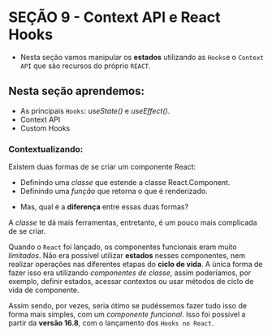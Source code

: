 # SEÇÃO 9 - Context API e React Hooks

- Nesta seção vamos manipular os **estados** utilizando as `Hooks`e o `Context API` que são recursos do próprio `REACT`.

## Nesta seção aprendemos:

- As principais `Hooks`: *useState()* e *useEffect()*.
- Context API
- Custom Hooks

### Contextualizando: 

Existem duas formas de se criar um componente React:

* Definindo uma *classe* que estende a classe React.Component.
* Definindo uma *função* que retorna o que é renderizado.

- Mas, qual é a **diferença** entre essas duas formas?

A *classe* te dá mais ferramentas, entretanto, é um pouco mais complicada de se criar.

Quando o `React` foi lançado, os componentes funcionais eram muito *limitados*. Não era possível utilizar **estados** nesses componentes, nem realizar operações nas diferentes etapas do **ciclo de vida**. A única forma de fazer isso era utilizando *componentes de classe*, assim poderíamos, por exemplo, definir estados, acessar contextos ou usar métodos de ciclo de vida de componente.

Assim sendo, por vezes, seria ótimo se pudéssemos fazer tudo isso de forma mais simples, com um *componente funcional*. Isso foi possível a partir da **versão 16.8**, com o lançamento dos `Hooks no React`.
